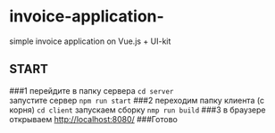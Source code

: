# invoice-application-
simple invoice application on Vue.js + UI-kit

## START
###1
перейдите в папку сервера `cd server`  
запустите сервер `npm run start`
###2 
переходим  папку клиента (с корня) `cd client`
запускаем сборку `nmp run build`
###3 
в браузере открываем [http://localhost:8080/](http://localhost:8080/)
###Готово


